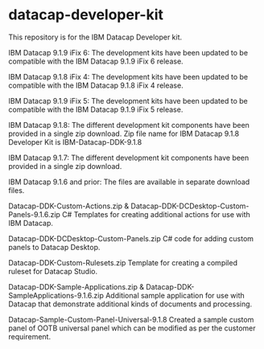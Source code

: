 # datacap-developer-kit
This repository is for the IBM Datacap Developer kit.

IBM Datacap 9.1.9 iFix 6:
The development kits have been updated to be compatible with the IBM Datacap 9.1.9 iFix 6 release.

IBM Datacap 9.1.8 iFix 4:
The development kits have been updated to be compatible with the IBM Datacap 9.1.8 iFix 4 release.

IBM Datacap 9.1.9 iFix 5:
The development kits have been updated to be compatible with the IBM Datacap 9.1.9 iFix 5 release.

IBM Datacap 9.1.8:
The different development kit components have been provided in a single zip download. 
Zip file name for IBM Datacap 9.1.8 Developer Kit is IBM-Datacap-DDK-9.1.8

IBM Datacap 9.1.7:
The different development kit components have been provided in a single zip download.

IBM Datacap 9.1.6 and prior:
The files are available in separate download files.

Datacap-DDK-Custom-Actions.zip & Datacap-DDK-DCDesktop-Custom-Panels-9.1.6.zip
C# Templates for creating additional actions for use with IBM Datacap. 

Datacap-DDK-DCDesktop-Custom-Panels.zip
C# code for adding custom panels to Datacap Desktop.

Datacap-DDK-Custom-Rulesets.zip
Template for creating a compiled ruleset for Datacap Studio.

Datacap-DDK-Sample-Applications.zip & Datacap-DDK-SampleApplications-9.1.6.zip
Additional sample application for use with Datacap that demonstrate additional kinds of documents and processing.

Datacap-Sample-Custom-Panel-Universal-9.1.8
Created a sample custom panel of OOTB universal panel which can be modified as per the customer requirement.
